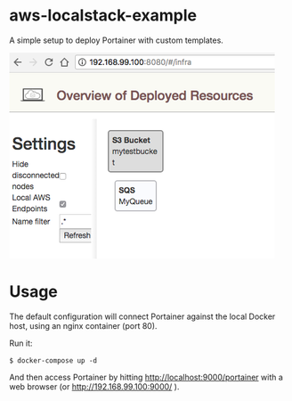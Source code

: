 # aws-localstack-example

A simple setup to deploy Portainer with custom templates.

![localstack admin](https://github.com/djangofan/aws-localstack-example/raw/master/admin_localstack.png "Localstack Admin")

# Usage

The default configuration will connect Portainer against the local Docker host, using an nginx container (port 80).

Run it:

```
$ docker-compose up -d
```

And then access Portainer by hitting [http://localhost:9000/portainer](http://localhost/portainer) with a web browser (or http://192.168.99.100:9000/ ).
